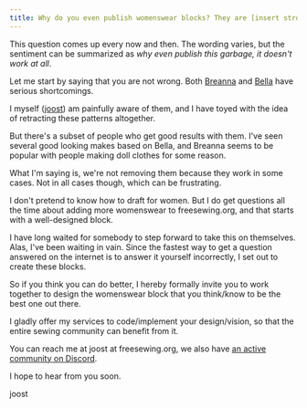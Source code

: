 ```yaml
---
title: Why do you even publish womenswear blocks? They are [insert strong opinion here].
---
```


This question comes up every now and then. The wording varies, but the sentiment can be summarized as _why even publish this garbage, it doesn't work at all_.

Let me start by saying that you are not wrong. Both [Breanna](/designs/breanna/) and [Bella](/designs/bella/) have serious shortcomings.

I myself ([joost](/makers/joostdecock/)) am painfully aware of them, and I have toyed with the idea of retracting these patterns altogether.

But there's a subset of people who get good results with them. I've seen several good looking makes based on Bella, and Breanna seems to be popular with people making doll clothes for some reason.

What I'm saying is, we're not removing them because they work in some cases. Not in all cases though, which can be frustrating.

I don't pretend to know how to draft for women. But I do get questions all the time about adding more womenswear to freesewing.org, and that starts with a well-designed block.

I have long waited for somebody to step forward to take this on themselves. Alas, I've been waiting in vain. Since the fastest way to get a question answered on the internet is to answer it yourself incorrectly, I set out to create these blocks.

So if you think you can do better, I hereby formally invite you to work together to design the womenswear block that you think/know to be the best one out there.

I gladly offer my services to code/implement your design/vision, so that the entire sewing community can benefit from it.

You can reach me at joost at freesewing.org, we also have [an active community on Discord](https://discord.freesewing.org/).

I hope to hear from you soon.

joost
